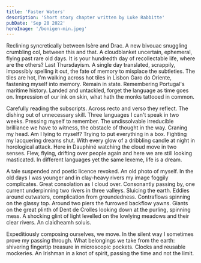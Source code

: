 ```yaml
---
title: 'Faster Waters'
description: 'Short story chapter written by Luke Rabbitte'
pubDate: 'Sep 20 2022'
heroImage: '/bonigen-min.jpeg'
---
```


Reclining syncretically between Isère and Drac. A new bivouac snuggling crumbling col, between this and that. A cloudblanket uncertain, ephemeral, flying past rare old days. It is your hundredth day of recollectable life, where are the others? Last Thursdayism. A single day translated, scrappily, impossibly spelling it out, the fate of memory to misplace the subtleties. The tiles are hot, I'm walking across hot tiles in Lisbon Garo do Oriente, fastening myself into memory. Remain in state. Remembering Portugal's maritime history. Landed and untackled, forget the language as time goes on. Impression of our ink on skin, what hath the monks tattooed in common.

Carefully reading the subscripts. Across recto and verso they reflect. The dishing out of unnecessary skill. Three languages I can't speak in two weeks. Pressing myself to remember. The undissolvable irreducible brilliance we have to witness, the obstacle of thought in the way. Craning my head. Am I lying to myself? Trying to put everything in a box. Fighting my lacquering dreams shut. With every glow of a dribbling candle at night in horological attack. Here in Dauphiné watching the cloud move in two senses. Flew, flying, drifting over people again and here we are still looking masticated. In different languages yet the same lexeme, life is a dream.

A tale suspended and poetic licence revoked. An old photo of myself. In the old days I was younger and in clay-heavy rivers my image foggily complicates. Great consolation as I cloud over. Consonantly passing by, one current underpinning two rivers in three valleys. Sluicing the earth. Eddies around cutwaters, complication from groundedness. Contraflows spinning on the glassy top. Around two piers the furrowed backflow yawns. Giants on the great plinth of Dent de Crolles looking down at the purling, spinning mess. A shocking glint of light levelled on the lowlying meadows and their clear rivers. An claidheamh soluis.

Expeditiously composing ourselves, we move. In the silent way I sometimes prove my passing through. What belongings we take from the earth: shivering fingertip treasure in microscopic pockets. Clocks and reusable mockeries. An Irishman in a knot of spirit, passing the time and not the limit.